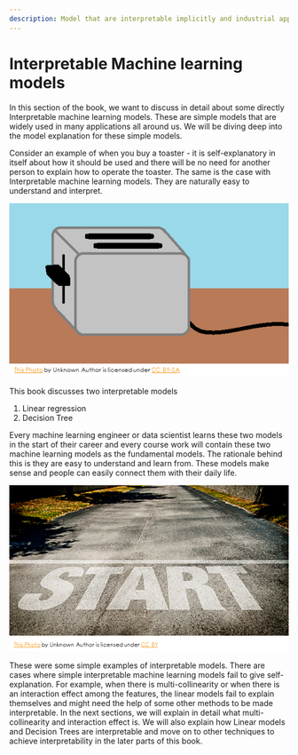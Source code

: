 ```yaml
---
description: Model that are interpretable implicitly and industrial applications
---
```


# Interpretable Machine learning models

In this section of the book, we want to discuss in detail about some directly Interpretable machine learning models. These are simple models that are widely used in many applications all around us. We will be diving deep into the model explanation for these simple models. 

Consider an example of when you buy a toaster - it is self-explanatory in itself about how it should be used and there will be no need for another person to explain how to operate the toaster. The same is the case with Interpretable machine learning models. They are naturally easy to understand and interpret. 

![](../.gitbook/assets/image%20%28103%29.png)

This book discusses two interpretable models 

1. Linear regression
2. Decision Tree

Every machine learning engineer or data scientist learns these two models in the start of their career and every course work will contain these two machine learning models as the fundamental models. The rationale behind this is they are easy to understand and learn from. These models make sense and people can easily connect them with their daily life.

![](../.gitbook/assets/image%20%28105%29.png)

These were some simple examples of interpretable models. There are cases where simple interpretable machine learning models fail to give self-explanation. For example, when there is multi-collinearity or when there is an interaction effect among the features, the linear models fail to explain themselves  and might need the help of some other methods to be made interpretable. In the next sections, we will explain in detail what multi-collinearity and interaction effect is. We will also explain how Linear models and Decision Trees are interpretable and move on to other techniques to achieve interpretability in the later parts of this book.

